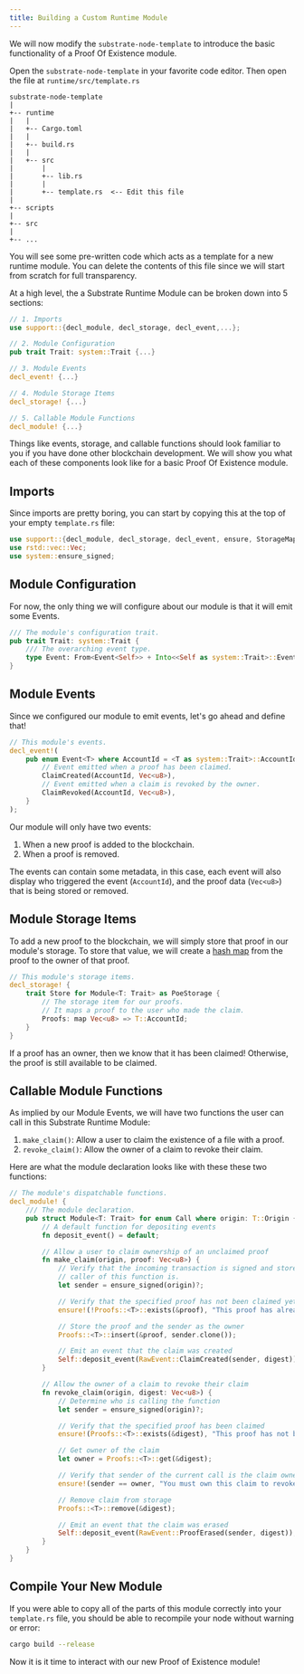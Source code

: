 ```yaml
---
title: Building a Custom Runtime Module
---
```


We will now modify the `substrate-node-template` to introduce the basic functionality of a Proof Of Existence module.

Open the `substrate-node-template` in your favorite code editor. Then open the file at `runtime/src/template.rs`

```
substrate-node-template
|
+-- runtime
|   |
|   +-- Cargo.toml
|   |
|   +-- build.rs
|   |
|   +-- src
|       |
|       +-- lib.rs
|       |
|       +-- template.rs  <-- Edit this file
|
+-- scripts
|
+-- src
|
+-- ...
```

You will see some pre-written code which acts as a template for a new runtime module. You can delete the contents of this file since we will start from scratch for full transparency.

At a high level, the a Substrate Runtime Module can be broken down into 5 sections:

```rust
// 1. Imports
use support::{decl_module, decl_storage, decl_event,...};

// 2. Module Configuration
pub trait Trait: system::Trait {...}

// 3. Module Events
decl_event! {...}

// 4. Module Storage Items
decl_storage! {...}

// 5. Callable Module Functions
decl_module! {...}
```

Things like events, storage, and callable functions should look familiar to you if you have done other blockchain development. We will show you what each of these components look like for a basic Proof Of Existence module.

## Imports

Since imports are pretty boring, you can start by copying this at the top of your empty `template.rs` file:

```rust 
use support::{decl_module, decl_storage, decl_event, ensure, StorageMap};
use rstd::vec::Vec;
use system::ensure_signed;
```

## Module Configuration

For now, the only thing we will configure about our module is that it will emit some Events.

```rust 
/// The module's configuration trait.
pub trait Trait: system::Trait {
    /// The overarching event type.
    type Event: From<Event<Self>> + Into<<Self as system::Trait>::Event>;
}
```

## Module Events

Since we configured our module to emit events, let's go ahead and define that!

```rust
// This module's events.
decl_event!(
    pub enum Event<T> where AccountId = <T as system::Trait>::AccountId {
        // Event emitted when a proof has been claimed.
        ClaimCreated(AccountId, Vec<u8>),
        // Event emitted when a claim is revoked by the owner.
        ClaimRevoked(AccountId, Vec<u8>),
    }
);
```

Our module will only have two events:
1. When a new proof is added to the blockchain.
2. When a proof is removed.

The events can contain some metadata, in this case, each event will also display who triggered the event (`AccountId`), and the proof data (`Vec<u8>`) that is being stored or removed.

## Module Storage Items

To add a new proof to the blockchain, we will simply store that proof in our module's storage. To store that value, we will create a [hash map](https://en.wikipedia.org/wiki/Hash_table) from the proof to the owner of that proof.

```rust
// This module's storage items.
decl_storage! {
    trait Store for Module<T: Trait> as PoeStorage {
        // The storage item for our proofs.
        // It maps a proof to the user who made the claim.
        Proofs: map Vec<u8> => T::AccountId;
    }
}
```

If a proof has an owner, then we know that it has been claimed! Otherwise, the proof is still available to be claimed.

## Callable Module Functions

As implied by our Module Events, we will have two functions the user can call in this Substrate Runtime Module:

1. `make_claim()`: Allow a user to claim the existence of a file with a proof.
2. `revoke_claim()`: Allow the owner of a claim to revoke their claim.

Here are what the module declaration looks like with these these two functions:

```rust
// The module's dispatchable functions.
decl_module! {
    /// The module declaration.
    pub struct Module<T: Trait> for enum Call where origin: T::Origin {
        // A default function for depositing events
        fn deposit_event() = default;

        // Allow a user to claim ownership of an unclaimed proof
        fn make_claim(origin, proof: Vec<u8>) {
            // Verify that the incoming transaction is signed and store who the
            // caller of this function is.
            let sender = ensure_signed(origin)?;

            // Verify that the specified proof has not been claimed yet
            ensure!(!Proofs::<T>::exists(&proof), "This proof has already been claimed.");

            // Store the proof and the sender as the owner
            Proofs::<T>::insert(&proof, sender.clone());

            // Emit an event that the claim was created
            Self::deposit_event(RawEvent::ClaimCreated(sender, digest));
        }

        // Allow the owner of a claim to revoke their claim
        fn revoke_claim(origin, digest: Vec<u8>) {
            // Determine who is calling the function
            let sender = ensure_signed(origin)?;

            // Verify that the specified proof has been claimed
            ensure!(Proofs::<T>::exists(&digest), "This proof has not been stored yet.");

            // Get owner of the claim
            let owner = Proofs::<T>::get(&digest);

            // Verify that sender of the current call is the claim owner
            ensure!(sender == owner, "You must own this claim to revoke it.");

            // Remove claim from storage
            Proofs::<T>::remove(&digest);

            // Emit an event that the claim was erased
            Self::deposit_event(RawEvent::ProofErased(sender, digest));
        }
    }
}
```

## Compile Your New Module

If you were able to copy all of the parts of this module correctly into your `template.rs` file, you should be able to recompile your node without warning or error:

```bash
cargo build --release
```

Now it is it time to interact with our new Proof of Existence module!
